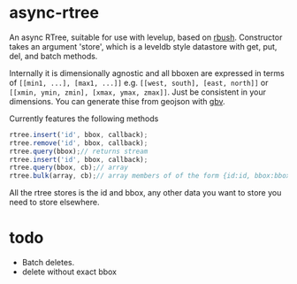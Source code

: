 async-rtree
===

An async RTree, suitable for use with levelup, based on [rbush](https://github.com/mourner/rbush).  Constructor takes an argument 'store', which is a leveldb style datastore with get, put, del, and batch methods.

Internally it is dimensionally agnostic and all bboxen are expressed in terms of `[[min1, ...], [max1, ...]]` e.g. `[[west, south], [east, north]]` or  `[[xmin, ymin, zmin], [xmax, ymax, zmax]]`. Just be consistent in your dimensions. You can generate thise from geojson with [gbv](https://github.com/calvinmetcalf/geojson-bounding-volume).

Currently features the following methods

```js
rtree.insert('id', bbox, callback);
rtree.remove('id', bbox, callback);
rtree.query(bbox);// returns stream
rtree.insert('id', bbox, callback);
rtree.query(bbox, cb);// array
rtree.bulk(array, cb);// array members of of the form {id:id, bbox:bbox}
```

All the rtree stores is the id and bbox, any other data you want to store you need to store elsewhere.

todo
====


- Batch deletes.
- delete without exact bbox